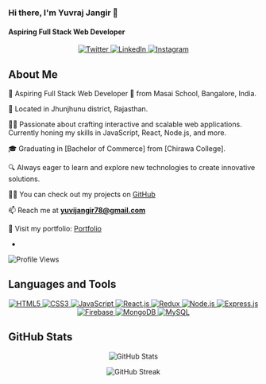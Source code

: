<!-- Banner Image -->

<!-- Introduction -->
### Hi there, I'm Yuvraj Jangir 👋
#### Aspiring Full Stack Web Developer

<!-- Social Media Badges -->
<p align="center">
  <a href="https://twitter.com/Yuvi21156153" target="_blank">
    <img src="https://img.shields.io/twitter/follow/Yuvi21156153?style=social" alt="Twitter">
  </a>
  <a href="https://www.linkedin.com/in/yuvraj-jangir-827830247/" target="_blank">
    <img src="https://img.shields.io/badge/LinkedIn-Connect-blue" alt="LinkedIn">
  </a>
  <a href="https://instagram.com/theycallmeuvvv" target="_blank">
    <img src="https://img.shields.io/badge/Instagram-Follow-red" alt="Instagram">
  </a>
</p>

<!-- About Me Section -->

## About Me

🌟 Aspiring Full Stack Web Developer 🚀 from Masai School, Bangalore, India.

📍 Located in Jhunjhunu district, Rajasthan.

👨‍💻 Passionate about crafting interactive and scalable web applications. Currently honing my skills in JavaScript, React, Node.js, and more.

🎓 Graduating in [Bachelor of Commerce] from [Chirawa College].

🔍 Always eager to learn and explore new technologies to create innovative solutions.

👨‍💻 You can check out my projects on [GitHub](https://yuvrajjangir.github.io/)

📫 Reach me at **yuvijangir78@gmail.com**

🔗 Visit my portfolio: [Portfolio](https://yuvrajjangir.github.io/)

- <!-- Profile Views -->
<p align="left">
  <img src="https://komarev.com/ghpvc/?username=yuvrajjangir&label=Profile%20views&color=0e75b6&style=flat" alt="Profile Views" />
</p>

<!-- Languages and Tools Section -->
## Languages and Tools

<p align="center">
  <a href="#">
    <img src="https://img.shields.io/badge/HTML5-E34F26?style=for-the-badge&logo=html5&logoColor=white" alt="HTML5">
  </a>
  <a href="#">
    <img src="https://img.shields.io/badge/CSS3-1572B6?style=for-the-badge&logo=css3&logoColor=white" alt="CSS3">
  </a>
  <a href="#">
    <img src="https://img.shields.io/badge/JavaScript-F7DF1E?style=for-the-badge&logo=javascript&logoColor=black" alt="JavaScript">
  </a>
  <a href="#">
    <img src="https://img.shields.io/badge/React-61DAFB?style=for-the-badge&logo=react&logoColor=black" alt="React.js">
  </a>
  <a href="#">
    <img src="https://img.shields.io/badge/Redux-764ABC?style=for-the-badge&logo=redux&logoColor=white" alt="Redux">
  </a>
  <a href="#">
    <img src="https://img.shields.io/badge/Node.js-339933?style=for-the-badge&logo=node.js&logoColor=white" alt="Node.js">
  </a>
  <a href="#">
    <img src="https://img.shields.io/badge/Express.js-000000?style=for-the-badge&logo=express&logoColor=white" alt="Express.js">
  </a>
  <a href="#">
    <img src="https://img.shields.io/badge/Firebase-FFCA28?style=for-the-badge&logo=firebase&logoColor=black" alt="Firebase">
  </a>
  <a href="#">
    <img src="https://img.shields.io/badge/MongoDB-47A248?style=for-the-badge&logo=mongodb&logoColor=white" alt="MongoDB">
  </a>
  <a href="#">
    <img src="https://img.shields.io/badge/MySQL-4479A1?style=for-the-badge&logo=mysql&logoColor=white" alt="MySQL">
  </a>
</p>

<!-- GitHub Stats Section -->
## GitHub Stats

<p align="center">
  <img src="https://github-readme-stats.vercel.app/api?username=yuvrajjangir&show_icons=true&locale=en" alt="GitHub Stats" />
</p>

<p align="center">
  <img src="https://github-readme-streak-stats.herokuapp.com/?user=yuvrajjangir" alt="GitHub Streak" />
</p>
